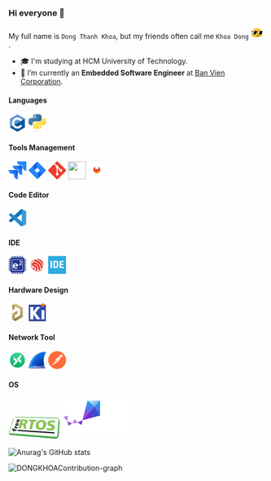### Hi everyone 👋

My full name is `Dong Thanh Khoa`, but my friends often call me `Khoa Dong` <img width="25" height="25" src="Icons/motion_icon.gif"/>.

- 🎓 I'm studying at HCM University of Technology.
- 🌱 I’m currently an **Embedded Software Engineer** at [Ban Vien Corporation](https://banvien.com).

<h4 align="left">Languages</h4>
<p><a target="_blank" rel="noreferrer"> 
<img src="./Icons/c-original.svg"                           width="35" height="35"/>
<img src="./Icons/python.svg"                               width="35" height="35"/></a></p>

<h4 align="left">Tools Management</h4>
<p><a target="_blank" rel="noreferrer">
<img src="./Icons/jira.png"                                 width="35" height="35"/> 
<img src="./Icons/confluence.webp"                          width="35" height="35"/>
<img src="./Icons/git-scm-icon.svg"                         width="35" height="35"/> 
<img src="./Icons/Github.ico"                               width="35" height="35"/>
<img src="./Icons/gitlab.svg"                               width="35" height="35"/></a></p>

<h4 align="left">Code Editor</h4>
<p><a target="_blank" rel="noreferrer">
<img src="./Icons/code.png"                                 width="35" height="35"/></a></p>

<h4 align="left">IDE</h4>
<p><a target="_blank" rel="noreferrer">
<img src="./Icons/e2studtio.png"                            width="35" height="35"/>
<img src="./Icons/esp.Default"                              width="35" height="35"/>
<img src="./Icons/stm32cube.png"                            width="35" height="35"/></a></p>

<h4 align="left">Hardware Design</h4>
<p><a target="_blank" rel="noreferrer">
<img src="./Icons/altium_designer.png"                      width="35" height="35"/>
<img src="./Icons/kicad.png"                                width="35" height="35"/></a></p>

<h4 align="left">Network Tool</h4>
<p><a target="_blank" rel="noreferrer">
<img src="./Icons/MQTTX.png"                                width="35" height="35"/>
<img src="./Icons/Wireshark.png"                            width="35" height="35"/>
<img src="./Icons/postman.svg"                              width="35" height="35"/><a></p>

<h4 align="left">OS</h4>
<p><a target="_blank" rel="noreferrer">
<img src="./Icons/free_rtos.png"                            width="100" height="45"/>
<img src="./Icons/zephyr_logo_r_color_negative_big.svg"     width="130" height="80"/><a></p>

![Anurag's GitHub stats](https://github-readme-stats.vercel.app/api?username=DONGKHOA&show_icons=true&theme=transparent&custom_title=MyStats&rank_icon=github&hide_border=true&icon_color=FFFFFF&title_color=FFFFFF&ring_color=FFFFFF&text_color=1488D8&card_width=500)

<img src="https://github-readme-activity-graph.vercel.app/graph?username=DONGKHOA&bg_color=0e1118&hide_border=true&custom_title=DONGKHOA's%20Contribution%20Graph&area=true&area_color=1488D8&title_color=1488D8&line=1488D8&point=1488D8&theme=high-contrast" width="650" alt="DONGKHOAContribution-graph" title="DONGKHOA's Contribution Graph">
